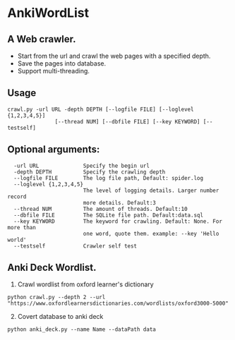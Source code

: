 # AnkiWordList

## A Web crawler.  
* Start from the url and crawl the web pages with a specified depth.  
* Save the pages into database.  
* Support multi-threading.    


Usage
-------------
```shell
crawl.py -url URL -depth DEPTH [--logfile FILE] [--loglevel {1,2,3,4,5}]
               [--thread NUM] [--dbfile FILE] [--key KEYWORD] [--testself]
```

Optional arguments:
-------------
```shell
  -url URL              Specify the begin url
  -depth DEPTH          Specify the crawling depth
  --logfile FILE        The log file path, Default: spider.log
  --loglevel {1,2,3,4,5}
                        The level of logging details. Larger number record
                        more details. Default:3
  --thread NUM          The amount of threads. Default:10
  --dbfile FILE         The SQLite file path. Default:data.sql
  --key KEYWORD         The keyword for crawling. Default: None. For more than
                        one word, quote them. example: --key 'Hello world'
  --testself            Crawler self test

```

## Anki Deck Wordlist.
1. Crawl wordlist from oxford learner's dictionary
```
python crawl.py --depth 2 --url "https://www.oxfordlearnersdictionaries.com/wordlists/oxford3000-5000"
```  
2. Covert database to anki deck
```
python anki_deck.py --name Name --dataPath data
